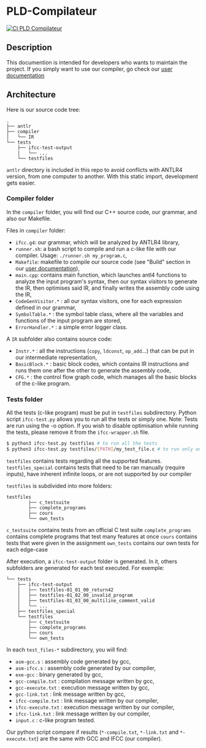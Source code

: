 # PLD-Compilateur
[![CI PLD Compilateur](https://github.com/BaptisteLalanne/PLD-Compilateur/actions/workflows/ci.yml/badge.svg?branch=master)](https://github.com/BaptisteLalanne/PLD-Compilateur/actions/workflows/ci.yml)

## Description

This documention is intended for developers who wants to maintain the project. If you simply want to use our compiler, go check our [user documentation](https://github.com/BaptisteLalanne/PLD-Compilateur/README.md)

## Architecture

Here is our source code tree:

```
.
├── antlr
├── compiler
│   └── IR
└── tests
    ├── ifcc-test-output
    |   └── ...
    └── testfiles
```

`antlr` directory is included in this repo to avoid conflicts with ANTLR4 version, from one computer to another. With this static import, development gets easier.

### Compiler folder

In the `compiler` folder, you will find our C++ source code, our grammar, and also our Makefile.

Files in `compiler` folder:
- `ifcc.g4`: our grammar, which will be analyzed by ANTLR4 library,
- `runner.sh`: a bash script to compile and run a c-like file with our compiler. Usage: `./runner.sh my_program.c`,
- `Makefile`: makefile to compile our source code (see "Build" section in our [user documentation](https://github.com/BaptisteLalanne/PLD-Compilateur/README.md)),
- `main.cpp`: contains main function, which launches antl4 functions to analyze the input program's syntax, then our syntax visitors to generate the IR, then optimises said IR, and finally writes the assembly code using the IR,
- `CodeGenVisitor.*` : all our syntax visitors, one for each expression defined in our grammar,
- `SymbolTable.*` : the symbol table class, where all the variables and functions of the input program are stored,
- `ErrorHandler.*` : a simple error logger class.

A `IR` subfolder also contains source code:
- `Instr.*` : all the instructions (`copy`, `ldconst`, `op_add`...) that can be put in our intermediate representation,
- `BasicBlock.*` : basic block codes, which contains IR instructions and runs them one after the other to generate the assembly code,
- `CFG.*` : the control flow graph code, which manages all the basic blocks of the c-like program.


### Tests folder

All the tests (c-like program) must be put in `testfiles` subdirectory. Python script `ifcc-test.py` allows you to run all the tests or simply one.
Note: Tests are run using the -o option. If you wish to disable optimisation while running the tests, please remove it from the `ifcc-wrapper.sh` file.

```sh
$ python3 ifcc-test.py testfiles # to run all the tests
$ python3 ifcc-test.py testfiles/[PATH]/my_test_file.c # to run only one test
```

`testfiles` contains tests regarding all the supported features.
`testfiles_special` contains tests that need to be ran manually (require inputs), have inherent infinite loops, or are not supported by our compiler

`testfiles` is subdivided into more folders:

```
testfiles
        ├── c_testsuite
        ├── complete_programs
        ├── cours
        └── own_tests
```

`c_testsuite` contains tests from an official C test suite
`complete_programs` contains complete programs that test many features at once
`cours` contains tests that were given in the assignment
`own_tests` contains our own tests for each edge-case

After execution, a `ifcc-test-output` folder is generated. In it, others subfolders are generated for each test executed. For exemple:

```
└── tests
    ├── ifcc-test-output
    │   ├── testfiles-01_01_00_return42
    │   ├── testfiles-01_02_00_invalid_program
    │   ├── testfiles-01_03_00_multiline_comment_valid
    │   └── ...
    ├── testfiles_special
    └── testfiles
        ├── c_testsuite
        ├── complete_programs
        ├── cours
        └── own_tests

```

In each `test_files-*` subdirectory, you will find:
- `asm-gcc.s` : assembly code generated by gcc,
- `asm-ifcc.s` : assembly code generated by our compiler,
- `exe-gcc` : binary generated by gcc,
- `gcc-compile.txt` : compilation message written by gcc,
- `gcc-execute.txt` : execution message written by gcc,
- `gcc-link.txt` : link message written by gcc,
- `ifcc-compile.txt` : link message written by our compiler,
- `ifcc-execute.txt` : execution message written by our compiler,
- `ifcc-link.txt` : link message written by our compiler,
- `input.c` : c-like program tested.

Our python script compare if results (`*-compile.txt`, `*-link.txt` and `*-execute.txt`) are the same with GCC and IFCC (our compiler).